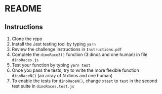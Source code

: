README
======


## Instructions

1. Clone the repo
1. Install the Jest testing tool by typing `yarn`
1. Review the challenge instructions in `Instructions.pdf`
1. Complete the `dinoRace3()` function (3 dinos and one human) in file `dinoRaces.js`
1. Test your function by typing `yarn test`
1. Once you pass the tests, try to write the more flexible function `dinoRaceN()` (an array of N dinos and one human)
1. To enable the tests for `dinoRaceN()`, change `xtest` to `test` in the second test suite in `dinoRaces.test.js`